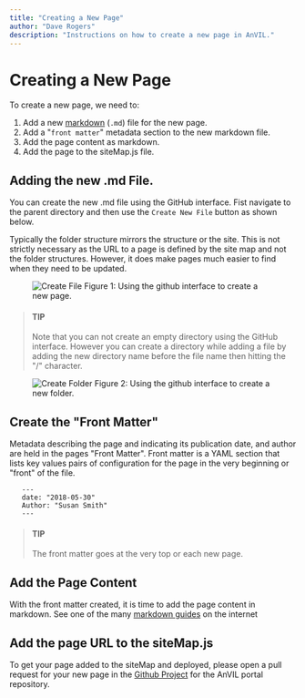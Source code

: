 ```yaml
---
title: "Creating a New Page"
author: "Dave Rogers"
description: "Instructions on how to create a new page in AnVIL."
---
```


# Creating a New Page

To create a new page, we need to:

1. Add a new [markdown](https://en.wikipedia.org/wiki/Markdown) (`.md`) file for the new page.
1. Add a "`front matter`" metadata section to the new markdown file.
1. Add the page content as markdown.
1. Add the page to the siteMap.js file.

## Adding the new .md File.

You can create the new .md file using the GitHub interface.
Fist navigate to the parent directory and then use the `Create New File` button as shown below.

Typically the folder structure mirrors the structure or the site. This is not strictly necessary as the URL to a page is defined by the site map and not the folder structures. However, it does make pages much easier to find when they need to be updated.

<figure>
<img src="../_images/create-new-file.png" alt="Create File"/>
<figure-caption>Figure 1: Using the github interface to create a new page.</figure-caption>
</figure>

>#### TIP
>Note that you can not create an empty directory using the GitHub interface. However you can create a directory while adding a file by adding the new directory name before the file name then hitting the "/" character.

<figure>
<img src="../_images/create-folder.gif" alt="Create Folder"/>
<figure-caption>Figure 2: Using the github interface to create a new folder.</figure-caption>
</figure>

## Create the "Front Matter"

Metadata describing the page and indicating its publication date, and author are held in the pages "Front Matter". Front matter is a YAML section that lists key values pairs of configuration for the page in the very beginning or "front" of the file.


 ```
    ---
    date: "2018-05-30"
    Author: "Susan Smith"
    ---
 ```

 >#### TIP
 >The front matter goes at the very top or each new page.

## Add the Page Content

With the front matter created, it is time to add the page content in markdown. See one of the many [markdown guides](https://github.com/adam-p/markdown-here/wiki/Markdown-Cheatsheet) on the internet

## Add the page URL to the siteMap.js

To get your page added to the siteMap and deployed, please open a pull request for your new page in the [Github Project](https://github.com/anvilproject/anvil-portal/pulls) for the AnVIL portal repository.
 
